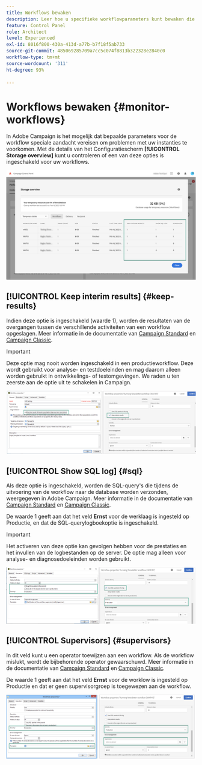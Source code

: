```yaml
---
title: Workflows bewaken
description: Leer hoe u specifieke workflowparameters kunt bewaken die aandacht vereisen om problemen in uw instanties te voorkomen.
feature: Control Panel
role: Architect
level: Experienced
exl-id: 8016f800-430a-413d-a77b-b7f18f5ab733
source-git-commit: 485069285709a7cc5c074f8813b322328e2840c0
workflow-type: tm+mt
source-wordcount: '311'
ht-degree: 93%

---
```


# Workflows bewaken {#monitor-workflows}

<!-- Clean paused and completed workflows

When [!DNL Adobe Campaign] workflows are paused or completed, they leave temporary tables on your instances database that consume space and can lead to performance issues.

Control Panel allows you to identify those workflows and clean the temporary resources generated on your instances.

>[!NOTE]
>
>Technically, this operation executes the **[!UICONTROL Database cleanup technical workflow]** that runs on your Campaign instance everyday (see [Campaign Standard](https://experienceleague.adobe.com/docs/campaign-standard/using/administrating/application-settings/technical-workflows.html#list-of-technical-workflows) and [Campaign Classic](https://experienceleague.adobe.com/docs/campaign-classic/using/monitoring-campaign-classic/data-processing/database-cleanup-workflow.html) documentation). 

To clean paused and completed workflows, follow these steps:

1. Navigate to the **[!UICONTROL Performance monitoring]** card.

1. In the **[!UICONTROL Databases]** tab, select the instance where you want to perform the operation.

1. Access the **[!UICONTROL Storage overview]** details, then filter the list on **[!UICONTROL Temporary tables]**. Learn more on **[!UICONTROL Storage overview]** in [this page](database-storage-overview.md).

    ![](assets/wkf-monitoring-filter.png)

1. All temporary tables generated on your instances by workflows and deliveries display. Click the **[!UICONTROL Clean now]** button to delete the resources generated by paused and completed workflows.

    ![](assets/wkf-monitoring-clean.png)

1. Once the operation is confirmed, you can track the estimated remaining time in the **[!UICONTROL Storage overview]** list.

    ![](assets/wkf-monitoring-in-progress.png)

Monitor workflow parameters -->

In Adobe Campaign is het mogelijk dat bepaalde parameters voor de workflow speciale aandacht vereisen om problemen met uw instanties te voorkomen. Met de details van het Configuratiescherm **[!UICONTROL Storage overview]** kunt u controleren of een van deze opties is ingeschakeld voor uw workflows.

![](assets/wkf-monitoring-parameters.png)

## **[!UICONTROL Keep interim results]** {#keep-results}

Indien deze optie is ingeschakeld (waarde 1), worden de resultaten van de overgangen tussen de verschillende activiteiten van een workflow opgeslagen. Meer informatie in de documentatie van [Campaign Standard](https://experienceleague.adobe.com/docs/campaign-standard/using/managing-processes-and-data/executing-a-workflow/managing-execution-options.html?lang=nl) en [Campaign Classic](https://experienceleague.adobe.com/docs/campaign-standard/using/managing-processes-and-data/executing-a-workflow/managing-execution-options.html?lang=nl).

>[!IMPORTANT]
>
>Deze optie mag nooit worden ingeschakeld in een productieworkflow. Deze wordt gebruikt voor analyse- en testdoeleinden en mag daarom alleen worden gebruikt in ontwikkelings- of testomgevingen. We raden u ten zeerste aan de optie uit te schakelen in Campaign.

![](assets/wkf-monitoring-keep.png)

## **[!UICONTROL Show SQL log]** {#sql}

Als deze optie is ingeschakeld, worden de SQL-query&#39;s die tijdens de uitvoering van de workflow naar de database worden verzonden, weergegeven in Adobe Campaign. Meer informatie in de documentatie van [Campaign Standard](https://experienceleague.adobe.com/docs/campaign-standard/using/managing-processes-and-data/executing-a-workflow/managing-execution-options.html?lang=en) en [Campaign Classic](https://experienceleague.adobe.com/docs/campaign-classic/using/automating-with-workflows/advanced-management/workflow-properties.html?lang=nl#execution).

De waarde 1 geeft aan dat het veld **Ernst** voor de werklaag is ingesteld op Productie, en dat de SQL-querylogboekoptie is ingeschakeld.

>[!IMPORTANT]
>
>Het activeren van deze optie kan gevolgen hebben voor de prestaties en het invullen van de logbestanden op de server. De optie mag alleen voor analyse- en diagnosedoeleinden worden gebruikt.

![](assets/wkf-monitoring-sql.png)

## **[!UICONTROL Supervisors]** {#supervisors}

In dit veld kunt u een operator toewijzen aan een workflow. Als de workflow mislukt, wordt de bijbehorende operator gewaarschuwd. Meer informatie in de documentatie van [Campaign Standard](https://experienceleague.adobe.com/docs/campaign-standard/using/managing-processes-and-data/executing-a-workflow/monitoring-workflow-execution.html?lang=en#error-management) en [Campaign Classic](https://experienceleague.adobe.com/docs/campaign-classic/using/automating-with-workflows/advanced-management/workflow-properties.html?lang=nl#error-management).

De waarde 1 geeft aan dat het veld **Ernst** voor de worklow is ingesteld op Productie en dat er geen supervisorgroep is toegewezen aan de workflow.

![](assets/wkf-monitoring-supervisors.png)
